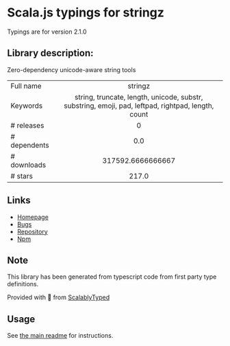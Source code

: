 
# Scala.js typings for stringz

Typings are for version 2.1.0

## Library description:
Zero-dependency unicode-aware string tools

|                    |                 |
| ------------------ | :-------------: |
| Full name          | stringz |
| Keywords           | string, truncate, length, unicode, substr, substring, emoji, pad, leftpad, rightpad, length, count |
| # releases         | 0 |
| # dependents       | 0.0 |
| # downloads        | 317592.6666666667 |
| # stars            | 217.0 |

## Links
- [Homepage](https://github.com/sallar/stringz#readme)
- [Bugs](https://github.com/sallar/stringz/issues)
- [Repository](https://github.com/sallar/stringz)
- [Npm](https://www.npmjs.com/package/stringz)
    


## Note
This library has been generated from typescript code from first party type definitions.

Provided with :purple_heart: from [ScalablyTyped](https://github.com/oyvindberg/ScalablyTyped)

## Usage
See [the main readme](../../readme.md) for instructions.


